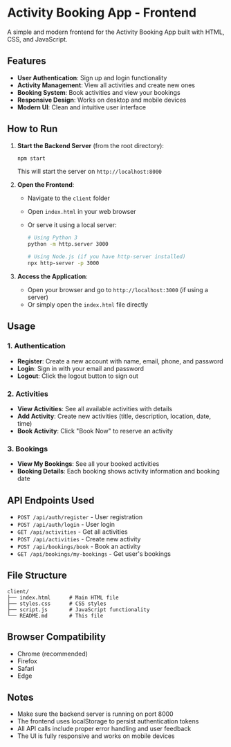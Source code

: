 # Activity Booking App - Frontend

A simple and modern frontend for the Activity Booking App built with HTML, CSS, and JavaScript.

## Features

- **User Authentication**: Sign up and login functionality
- **Activity Management**: View all activities and create new ones
- **Booking System**: Book activities and view your bookings
- **Responsive Design**: Works on desktop and mobile devices
- **Modern UI**: Clean and intuitive user interface

## How to Run

1. **Start the Backend Server** (from the root directory):

   ```bash
   npm start
   ```

   This will start the server on `http://localhost:8000`

2. **Open the Frontend**:

   - Navigate to the `client` folder
   - Open `index.html` in your web browser
   - Or serve it using a local server:

     ```bash
     # Using Python 3
     python -m http.server 3000

     # Using Node.js (if you have http-server installed)
     npx http-server -p 3000
     ```

3. **Access the Application**:
   - Open your browser and go to `http://localhost:3000` (if using a server)
   - Or simply open the `index.html` file directly

## Usage

### 1. Authentication

- **Register**: Create a new account with name, email, phone, and password
- **Login**: Sign in with your email and password
- **Logout**: Click the logout button to sign out

### 2. Activities

- **View Activities**: See all available activities with details
- **Add Activity**: Create new activities (title, description, location, date, time)
- **Book Activity**: Click "Book Now" to reserve an activity

### 3. Bookings

- **View My Bookings**: See all your booked activities
- **Booking Details**: Each booking shows activity information and booking date

## API Endpoints Used

- `POST /api/auth/register` - User registration
- `POST /api/auth/login` - User login
- `GET /api/activities` - Get all activities
- `POST /api/activities` - Create new activity
- `POST /api/bookings/book` - Book an activity
- `GET /api/bookings/my-bookings` - Get user's bookings

## File Structure

```
client/
├── index.html      # Main HTML file
├── styles.css      # CSS styles
├── script.js       # JavaScript functionality
└── README.md       # This file
```

## Browser Compatibility

- Chrome (recommended)
- Firefox
- Safari
- Edge

## Notes

- Make sure the backend server is running on port 8000
- The frontend uses localStorage to persist authentication tokens
- All API calls include proper error handling and user feedback
- The UI is fully responsive and works on mobile devices
